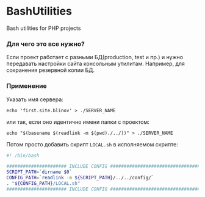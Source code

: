 BashUtilities
=============

Bash utilities for PHP projects

### Для чего это все нужно? ###

Если проект работает с разными БД(production, test и пр.) и нужно передавать настройки сайта консольным утилитам. Например, для сохранения резервной копии БД.

### Применение ###

Указать имя сервера:

`echo 'first.site.blinov' > ./SERVER_NAME`

или так, если оно идентично имени папки с проектом:

`echo "$(basename $(readlink -m $(pwd)./../))" > ./SERVER_NAME`


Потом просто добавить скрипт `LOCAL.sh` в исполняемом скрипте:

```sh
#! /bin/bash

###################### INCLUDE CONFIG ##################################
SCRIPT_PATH=`dirname $0`
CONFIG_PATH=`readlink -m ${SCRIPT_PATH}/../../config/`
. "${CONFIG_PATH}/LOCAL.sh"
###################### INCLUDE CONFIG ##################################
```
